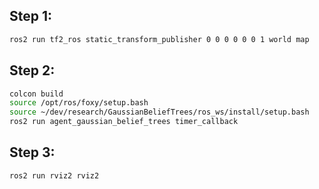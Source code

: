 ## Step 1: 

```bash
ros2 run tf2_ros static_transform_publisher 0 0 0 0 0 0 1 world map
```

## Step 2: 

```bash
colcon build
source /opt/ros/foxy/setup.bash
source ~/dev/research/GaussianBeliefTrees/ros_ws/install/setup.bash
ros2 run agent_gaussian_belief_trees timer_callback
```

## Step 3:
```bash
ros2 run rviz2 rviz2
```